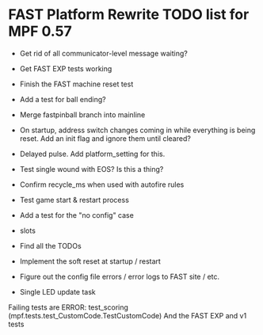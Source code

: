 # FAST Platform Rewrite TODO list for MPF 0.57

* Get rid of all communicator-level message waiting?

* Get FAST EXP tests working
* Finish the FAST machine reset test
* Add a test for ball ending?
* Merge fastpinball branch into mainline

* On startup, address switch changes coming in while everything is being reset. Add an init flag and ignore them until cleared?
* Delayed pulse. Add platform_setting for this.
* Test single wound with EOS? Is this a thing?
* Confirm recycle_ms when used with autofire rules
* Test game start & restart process
* Add a test for the "no config" case
* slots
* Find all the TODOs
* Implement the soft reset at startup / restart
* Figure out the config file errors / error logs to FAST site / etc.
* Single LED update task

Failing tests are
ERROR: test_scoring (mpf.tests.test_CustomCode.TestCustomCode)
And the FAST EXP and v1 tests